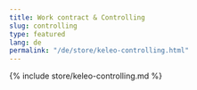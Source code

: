 ```yaml
---
title: Work contract & Controlling
slug: controlling
type: featured
lang: de
permalink: "/de/store/keleo-controlling.html"
---
```


{% include store/keleo-controlling.md %}
 
